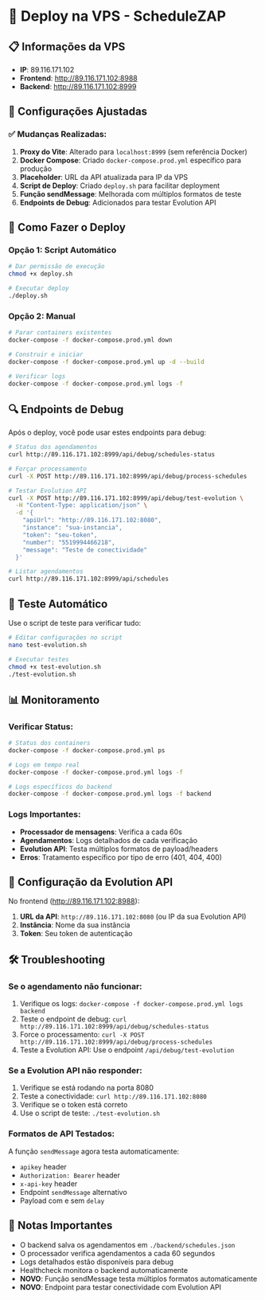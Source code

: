 # 🚀 Deploy na VPS - ScheduleZAP

## 📋 Informações da VPS

- **IP**: 89.116.171.102
- **Frontend**: http://89.116.171.102:8988
- **Backend**: http://89.116.171.102:8999

## 🔧 Configurações Ajustadas

### ✅ **Mudanças Realizadas:**

1. **Proxy do Vite**: Alterado para `localhost:8999` (sem referência Docker)
2. **Docker Compose**: Criado `docker-compose.prod.yml` específico para produção
3. **Placeholder**: URL da API atualizada para IP da VPS
4. **Script de Deploy**: Criado `deploy.sh` para facilitar deployment
5. **Função sendMessage**: Melhorada com múltiplos formatos de teste
6. **Endpoints de Debug**: Adicionados para testar Evolution API

## 🚀 Como Fazer o Deploy

### **Opção 1: Script Automático**

```bash
# Dar permissão de execução
chmod +x deploy.sh

# Executar deploy
./deploy.sh
```

### **Opção 2: Manual**

```bash
# Parar containers existentes
docker-compose -f docker-compose.prod.yml down

# Construir e iniciar
docker-compose -f docker-compose.prod.yml up -d --build

# Verificar logs
docker-compose -f docker-compose.prod.yml logs -f
```

## 🔍 **Endpoints de Debug**

Após o deploy, você pode usar estes endpoints para debug:

```bash
# Status dos agendamentos
curl http://89.116.171.102:8999/api/debug/schedules-status

# Forçar processamento
curl -X POST http://89.116.171.102:8999/api/debug/process-schedules

# Testar Evolution API
curl -X POST http://89.116.171.102:8999/api/debug/test-evolution \
  -H "Content-Type: application/json" \
  -d '{
    "apiUrl": "http://89.116.171.102:8080",
    "instance": "sua-instancia",
    "token": "seu-token",
    "number": "5519994466218",
    "message": "Teste de conectividade"
  }'

# Listar agendamentos
curl http://89.116.171.102:8999/api/schedules
```

## 🧪 **Teste Automático**

Use o script de teste para verificar tudo:

```bash
# Editar configurações no script
nano test-evolution.sh

# Executar testes
chmod +x test-evolution.sh
./test-evolution.sh
```

## 📊 **Monitoramento**

### **Verificar Status:**

```bash
# Status dos containers
docker-compose -f docker-compose.prod.yml ps

# Logs em tempo real
docker-compose -f docker-compose.prod.yml logs -f

# Logs específicos do backend
docker-compose -f docker-compose.prod.yml logs -f backend
```

### **Logs Importantes:**

- **Processador de mensagens**: Verifica a cada 60s
- **Agendamentos**: Logs detalhados de cada verificação
- **Evolution API**: Testa múltiplos formatos de payload/headers
- **Erros**: Tratamento específico por tipo de erro (401, 404, 400)

## 🔧 **Configuração da Evolution API**

No frontend (http://89.116.171.102:8988):

1. **URL da API**: `http://89.116.171.102:8080` (ou IP da sua Evolution API)
2. **Instância**: Nome da sua instância
3. **Token**: Seu token de autenticação

## 🛠️ **Troubleshooting**

### **Se o agendamento não funcionar:**

1. Verifique os logs: `docker-compose -f docker-compose.prod.yml logs backend`
2. Teste o endpoint de debug: `curl http://89.116.171.102:8999/api/debug/schedules-status`
3. Force o processamento: `curl -X POST http://89.116.171.102:8999/api/debug/process-schedules`
4. Teste a Evolution API: Use o endpoint `/api/debug/test-evolution`

### **Se a Evolution API não responder:**

1. Verifique se está rodando na porta 8080
2. Teste a conectividade: `curl http://89.116.171.102:8080`
3. Verifique se o token está correto
4. Use o script de teste: `./test-evolution.sh`

### **Formatos de API Testados:**

A função `sendMessage` agora testa automaticamente:

- `apikey` header
- `Authorization: Bearer` header
- `x-api-key` header
- Endpoint `sendMessage` alternativo
- Payload com e sem `delay`

## 📝 **Notas Importantes**

- O backend salva os agendamentos em `./backend/schedules.json`
- O processador verifica agendamentos a cada 60 segundos
- Logs detalhados estão disponíveis para debug
- Healthcheck monitora o backend automaticamente
- **NOVO**: Função sendMessage testa múltiplos formatos automaticamente
- **NOVO**: Endpoint para testar conectividade com Evolution API
